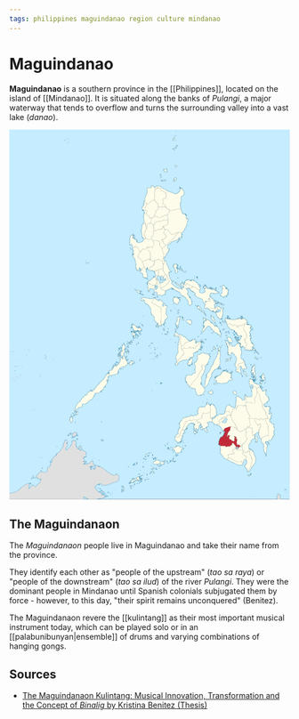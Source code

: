```yaml
---
tags: philippines maguindanao region culture mindanao
---
```


# Maguindanao

**Maguindanao** is a southern province in the [[Philippines]], located on the island of [[Mindanao]]. It is situated along the banks of _Pulangi_, a major waterway that tends to overflow and turns the surrounding valley into a vast lake (_danao_).

![Maguindanao location](../attachments/maguindanao-location.png)

## The Maguindanaon

The _Maguindanaon_ people live in Maguindanao and take their name from the province.

They identify each other as "people of the upstream" (_tao sa raya_) or "people of the downstream" (_tao sa ilud_) of the river _Pulangi_. They were the dominant people in Mindanao until Spanish colonials subjugated them by force - however, to this day, "their spirit remains unconquered" (Benitez).

The Maguindanaon revere the [[kulintang]] as their most important musical instrument today, which can be played solo or in an [[palabunibunyan|ensemble]] of drums and varying combinations of hanging gongs.

## Sources

- [The Maguindanaon Kulintang: Musical Innovation, Transformation and the Concept of _Binalig_ by Kristina Benitez (Thesis)](https://deepblue.lib.umich.edu/handle/2027.42/125019)
